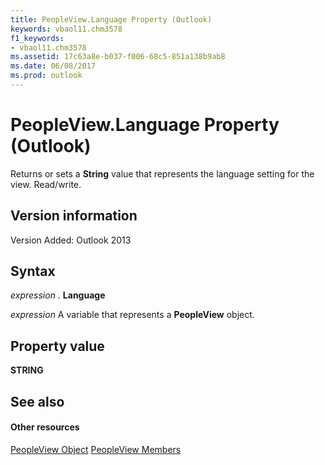 ```yaml
---
title: PeopleView.Language Property (Outlook)
keywords: vbaol11.chm3578
f1_keywords:
- vbaol11.chm3578
ms.assetid: 17c63a8e-b037-f006-68c5-851a138b9ab8
ms.date: 06/08/2017
ms.prod: outlook
---
```



# PeopleView.Language Property (Outlook)
Returns or sets a  **String** value that represents the language setting for the view. Read/write.

## Version information

Version Added: Outlook 2013 


## Syntax

 _expression_ . **Language**

 _expression_ A variable that represents a **PeopleView** object.


## Property value

 **STRING**


## See also


#### Other resources


[PeopleView Object](Outlook.peopleview.md)
[PeopleView Members](http://msdn.microsoft.com/library/87b0295a-ab7d-28dd-cdf8-7e4331c3b802%28Office.15%29.aspx)

